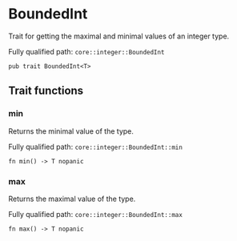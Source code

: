 # BoundedInt

Trait for getting the maximal and minimal values of an integer type.

Fully qualified path: `core::integer::BoundedInt`

<pre><code class="language-rust">pub trait BoundedInt&lt;T&gt;</code></pre>

## Trait functions

### min

Returns the minimal value of the type.

Fully qualified path: `core::integer::BoundedInt::min`

<pre><code class="language-rust">fn min() -&gt; T nopanic</code></pre>


### max

Returns the maximal value of the type.

Fully qualified path: `core::integer::BoundedInt::max`

<pre><code class="language-rust">fn max() -&gt; T nopanic</code></pre>


